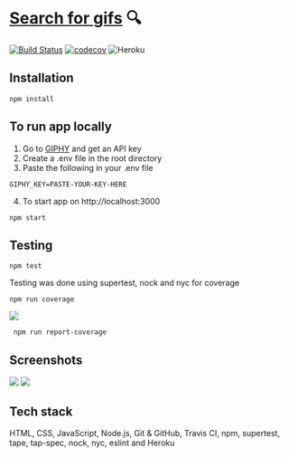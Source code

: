 # [Search for gifs](https://search-gifs.herokuapp.com/) :mag:
[![Build Status](https://travis-ci.org/gminova/search-gifs.svg?branch=master)](https://travis-ci.org/gminova/search-gifs)
[![codecov](https://codecov.io/gh/gminova/search-gifs/branch/master/graph/badge.svg)](https://codecov.io/gh/gminova/search-gifs)
![Heroku](https://heroku-badge.herokuapp.com/?app=search-gifs)

## Installation 
```
npm install
```

## To run app locally
1. Go to [GIPHY](https://developers.giphy.com/) and get an API key
2. Create a .env file in the root directory
3. Paste the following in your .env file
```
GIPHY_KEY=PASTE-YOUR-KEY-HERE
```
4. To start app on http://localhost:3000

```
npm start
```

## Testing
```
npm test
```
Testing was done using supertest, nock and nyc for coverage
```
npm run coverage
```
![](https://i.imgur.com/ybjEY7n.png)
```
 npm run report-coverage
```

## Screenshots

![](https://i.imgur.com/4lLOI3d.jpg)
![](https://i.imgur.com/3LRB6uV.jpg)

## Tech stack
HTML, CSS, JavaScript, Node.js, Git & GitHub, Travis CI, npm, supertest, tape, tap-spec, nock, nyc, eslint and Heroku

